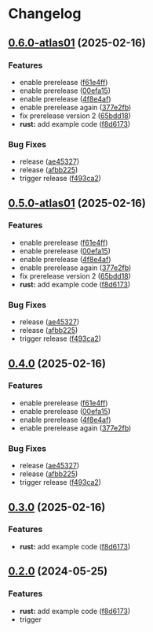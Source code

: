 # Changelog

## [0.6.0-atlas01](https://github.com/mburgosh/release-please-monorepo-example/compare/hello_rust@v0.5.0-atlas01...hello_rust@v0.6.0-atlas01) (2025-02-16)


### Features

* enable prerelease ([f61e4ff](https://github.com/mburgosh/release-please-monorepo-example/commit/f61e4ff9cc82a7685207c29202a2a74c414d4212))
* enable prerelease ([00efa15](https://github.com/mburgosh/release-please-monorepo-example/commit/00efa15187ad981e24c0592292e5a3133383d381))
* enable prerelease ([4f8e4af](https://github.com/mburgosh/release-please-monorepo-example/commit/4f8e4af81fae4a4c43d70c3238ea7a99f717f7a2))
* enable prerelease again ([377e2fb](https://github.com/mburgosh/release-please-monorepo-example/commit/377e2fbf93b00f3f095af92b527c7f102ae6ed8f))
* fix prerelease version 2 ([65bdd18](https://github.com/mburgosh/release-please-monorepo-example/commit/65bdd187d123ac548622164e78c5475211e3509c))
* **rust:** add example code ([f8d6173](https://github.com/mburgosh/release-please-monorepo-example/commit/f8d61736e63e4c1baf1d881c50556fa0ba6829d0))


### Bug Fixes

* release ([ae45327](https://github.com/mburgosh/release-please-monorepo-example/commit/ae453276de8ce6227acd07db2e880855ae739c38))
* release ([afbb225](https://github.com/mburgosh/release-please-monorepo-example/commit/afbb225077f5118cd0c41598fab9b8dc66a9cb8e))
* trigger release ([f493ca2](https://github.com/mburgosh/release-please-monorepo-example/commit/f493ca2c798ef4e81f37b5cacb4769cd6a7b9a85))

## [0.5.0-atlas01](https://github.com/mburgosh/release-please-monorepo-example/compare/hello_rust-v0.4.0-atlas01...hello_rust@v0.5.0-atlas01) (2025-02-16)


### Features

* enable prerelease ([f61e4ff](https://github.com/mburgosh/release-please-monorepo-example/commit/f61e4ff9cc82a7685207c29202a2a74c414d4212))
* enable prerelease ([00efa15](https://github.com/mburgosh/release-please-monorepo-example/commit/00efa15187ad981e24c0592292e5a3133383d381))
* enable prerelease ([4f8e4af](https://github.com/mburgosh/release-please-monorepo-example/commit/4f8e4af81fae4a4c43d70c3238ea7a99f717f7a2))
* enable prerelease again ([377e2fb](https://github.com/mburgosh/release-please-monorepo-example/commit/377e2fbf93b00f3f095af92b527c7f102ae6ed8f))
* fix prerelease version 2 ([65bdd18](https://github.com/mburgosh/release-please-monorepo-example/commit/65bdd187d123ac548622164e78c5475211e3509c))
* **rust:** add example code ([f8d6173](https://github.com/mburgosh/release-please-monorepo-example/commit/f8d61736e63e4c1baf1d881c50556fa0ba6829d0))


### Bug Fixes

* release ([ae45327](https://github.com/mburgosh/release-please-monorepo-example/commit/ae453276de8ce6227acd07db2e880855ae739c38))
* release ([afbb225](https://github.com/mburgosh/release-please-monorepo-example/commit/afbb225077f5118cd0c41598fab9b8dc66a9cb8e))
* trigger release ([f493ca2](https://github.com/mburgosh/release-please-monorepo-example/commit/f493ca2c798ef4e81f37b5cacb4769cd6a7b9a85))

## [0.4.0](https://github.com/mburgosh/release-please-monorepo-example/compare/hello_rust@v0.3.0...hello_rust@v0.4.0) (2025-02-16)


### Features

* enable prerelease ([f61e4ff](https://github.com/mburgosh/release-please-monorepo-example/commit/f61e4ff9cc82a7685207c29202a2a74c414d4212))
* enable prerelease ([00efa15](https://github.com/mburgosh/release-please-monorepo-example/commit/00efa15187ad981e24c0592292e5a3133383d381))
* enable prerelease ([4f8e4af](https://github.com/mburgosh/release-please-monorepo-example/commit/4f8e4af81fae4a4c43d70c3238ea7a99f717f7a2))
* enable prerelease again ([377e2fb](https://github.com/mburgosh/release-please-monorepo-example/commit/377e2fbf93b00f3f095af92b527c7f102ae6ed8f))


### Bug Fixes

* release ([ae45327](https://github.com/mburgosh/release-please-monorepo-example/commit/ae453276de8ce6227acd07db2e880855ae739c38))
* release ([afbb225](https://github.com/mburgosh/release-please-monorepo-example/commit/afbb225077f5118cd0c41598fab9b8dc66a9cb8e))
* trigger release ([f493ca2](https://github.com/mburgosh/release-please-monorepo-example/commit/f493ca2c798ef4e81f37b5cacb4769cd6a7b9a85))

## [0.3.0](https://github.com/mburgosh/release-please-monorepo-example/compare/hello_rust-v0.2.0...hello_rust@v0.3.0) (2025-02-16)


### Features

* **rust:** add example code ([f8d6173](https://github.com/mburgosh/release-please-monorepo-example/commit/f8d61736e63e4c1baf1d881c50556fa0ba6829d0))

## [0.2.0](https://github.com/amarjanica/release-please-monorepo-example/compare/hello_rust-v0.1.0...hello_rust@v0.2.0) (2024-05-25)


### Features

* **rust:** add example code ([f8d6173](https://github.com/amarjanica/release-please-monorepo-example/commit/f8d61736e63e4c1baf1d881c50556fa0ba6829d0))
* trigger
